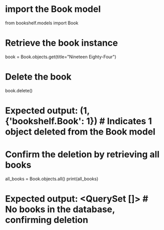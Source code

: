 # import the Book model
from bookshelf.models import Book  

# Retrieve the book instance
book = Book.objects.get(title="Nineteen Eighty-Four")

# Delete the book
book.delete()
# Expected output: (1, {'bookshelf.Book': 1})  # Indicates 1 object deleted from the Book model

# Confirm the deletion by retrieving all books
all_books = Book.objects.all()
print(all_books)
# Expected output: <QuerySet []>  # No books in the database, confirming deletion
